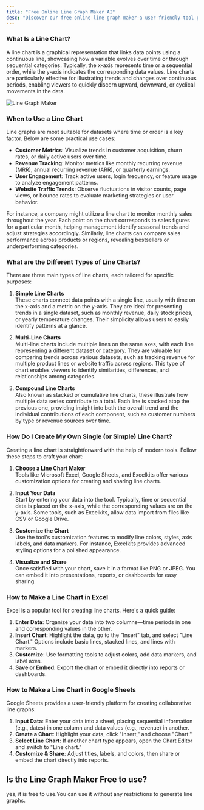 ```yaml
---
title: "Free Online Line Graph Maker AI"
desc: "Discover our free online line graph maker—a user-friendly tool perfect for students, educators, and professionals. Easily visualize data trends with customizable graphs,enhance your presentations and reports with professional charts in minutes. Try it now—no sign-up required!"
---
```


### What Is a Line Chart?  
A line chart is a graphical representation that links data points using a continuous line, showcasing how a variable evolves over time or through sequential categories. Typically, the x-axis represents time or a sequential order, while the y-axis indicates the corresponding data values. Line charts are particularly effective for illustrating trends and changes over continuous periods, enabling viewers to quickly discern upward, downward, or cyclical movements in the data.

![Line Graph Maker](/images/Line-Graph-Maker.jpg)

### When to Use a Line Chart  
Line graphs are most suitable for datasets where time or order is a key factor. Below are some practical use cases:  

- **Customer Metrics**: Visualize trends in customer acquisition, churn rates, or daily active users over time.  
- **Revenue Tracking**: Monitor metrics like monthly recurring revenue (MRR), annual recurring revenue (ARR), or quarterly earnings.  
- **User Engagement**: Track active users, login frequency, or feature usage to analyze engagement patterns.  
- **Website Traffic Trends**: Observe fluctuations in visitor counts, page views, or bounce rates to evaluate marketing strategies or user behavior.  

For instance, a company might utilize a line chart to monitor monthly sales throughout the year. Each point on the chart corresponds to sales figures for a particular month, helping management identify seasonal trends and adjust strategies accordingly. Similarly, line charts can compare sales performance across products or regions, revealing bestsellers or underperforming categories.  

### What are the Different Types of Line Charts?  
There are three main types of line charts, each tailored for specific purposes:  

1. **Simple Line Charts**  
   These charts connect data points with a single line, usually with time on the x-axis and a metric on the y-axis. They are ideal for presenting trends in a single dataset, such as monthly revenue, daily stock prices, or yearly temperature changes. Their simplicity allows users to easily identify patterns at a glance.  

2. **Multi-Line Charts**  
   Multi-line charts include multiple lines on the same axes, with each line representing a different dataset or category. They are valuable for comparing trends across various datasets, such as tracking revenue for multiple product lines or website traffic across regions. This type of chart enables viewers to identify similarities, differences, and relationships among categories.  

3. **Compound Line Charts**  
   Also known as stacked or cumulative line charts, these illustrate how multiple data series contribute to a total. Each line is stacked atop the previous one, providing insight into both the overall trend and the individual contributions of each component, such as customer numbers by type or revenue sources over time.  

### How Do I Create My Own Single (or Simple) Line Chart?  
Creating a line chart is straightforward with the help of modern tools. Follow these steps to craft your chart:  

1. **Choose a Line Chart Maker**  
   Tools like Microsoft Excel, Google Sheets, and Excelkits offer various customization options for creating and sharing line charts.  

2. **Input Your Data**  
   Start by entering your data into the tool. Typically, time or sequential data is placed on the x-axis, while the corresponding values are on the y-axis. Some tools, such as Excelkits, allow data import from files like CSV or Google Drive.  

3. **Customize the Chart**  
   Use the tool's customization features to modify line colors, styles, axis labels, and data markers. For instance, Excelkits provides advanced styling options for a polished appearance.  

4. **Visualize and Share**  
   Once satisfied with your chart, save it in a format like PNG or JPEG. You can embed it into presentations, reports, or dashboards for easy sharing.  

### How to Make a Line Chart in Excel  
Excel is a popular tool for creating line charts. Here's a quick guide:  

1. **Enter Data**: Organize your data into two columns—time periods in one and corresponding values in the other.  
2. **Insert Chart**: Highlight the data, go to the "Insert" tab, and select "Line Chart." Options include basic lines, stacked lines, and lines with markers.  
3. **Customize**: Use formatting tools to adjust colors, add data markers, and label axes.  
4. **Save or Embed**: Export the chart or embed it directly into reports or dashboards.  

### How to Make a Line Chart in Google Sheets  
Google Sheets provides a user-friendly platform for creating collaborative line graphs:  

1. **Input Data**: Enter your data into a sheet, placing sequential information (e.g., dates) in one column and data values (e.g., revenue) in another.  
2. **Create a Chart**: Highlight your data, click "Insert," and choose "Chart."  
3. **Select Line Chart**: If another chart type appears, open the Chart Editor and switch to "Line chart."  
4. **Customize & Share**: Adjust titles, labels, and colors, then share or embed the chart directly into reports.  

## Is the Line Graph Maker Free to use?

yes, it is free to use.You can use it without any restrictions to generate line graphs.